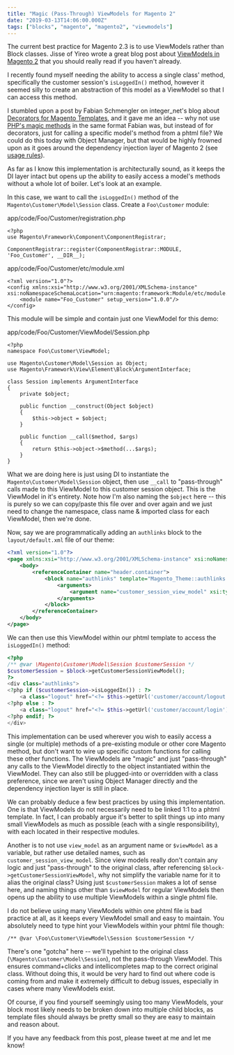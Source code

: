 ```yaml
---
title: "Magic (Pass-Through) ViewModels for Magento 2"
date: "2019-03-13T14:06:00.000Z"
tags: ["blocks", "magento", "magento2", "viewmodels"]
---
```


The current best practice for Magento 2.3 is to use ViewModels rather than Block classes. Jisse of Yireo wrote a great blog post about <a href="https://www.yireo.com/blog/2017-08-12-viewmodels-in-magento-2" target="_blank">ViewModels in Magento 2</a> that you should really read if you haven't already.

I recently found myself needing the ability to access a single class' method, specifically the customer session's `isLoggedIn()` method, however it seemed silly to create an abstraction of this model as a ViewModel so that I can access this method.

I stumbled upon a post by Fabian Schmengler on integer_net's blog about <a href="https://www.integer-net.com/decorators-for-magento-templates/" target="_blank">Decorators for Magento Templates</a>, and it gave me an idea -- why not use <a href="http://php.net/manual/en/language.oop5.magic.php" target="_blank">PHP's magic methods</a> in the same format Fabian was, but instead of for decorators, just for calling a specific model's method from a phtml file? We could do this today with Object Manager, but that would be highly frowned upon as it goes around the dependency injection layer of Magento 2 (see <a href="https://devdocs.magento.com/guides/v2.3/extension-dev-guide/object-manager.html" target="_blank">usage rules</a>).

As far as I know this implementation is architecturally sound, as it keeps the DI layer intact but opens up the ability to easily access a model's methods without a whole lot of boiler. Let's look at an example.

In this case, we want to call the `isLoggedIn()` method of the `Magento\Customer\Model\Session` class. Create a `Foo\Customer` module:

<div class="gatsby-code-title">app/code/Foo/Customer/registration.php</div>

```php{numberLines: true}
<?php
use Magento\Framework\Component\ComponentRegistrar;

ComponentRegistrar::register(ComponentRegistrar::MODULE, 'Foo_Customer', __DIR__);
```

<div class="gatsby-code-title">app/code/Foo/Customer/etc/module.xml</div>

```xml{numberLines: true}
<?xml version="1.0"?>
<config xmlns:xsi="http://www.w3.org/2001/XMLSchema-instance" xsi:noNamespaceSchemaLocation="urn:magento:framework:Module/etc/module.xsd">
    <module name="Foo_Customer" setup_version="1.0.0"/>
</config>
```

This module will be simple and contain just one ViewModel for this demo:

<div class="gatsby-code-title">app/code/Foo/Customer/ViewModel/Session.php</div>

```php{numberLines: true}
<?php
namespace Foo\Customer\ViewModel;

use Magento\Customer\Model\Session as Object;
use Magento\Framework\View\Element\Block\ArgumentInterface;

class Session implements ArgumentInterface
{
    private $object;

    public function __construct(Object $object)
    {
        $this->object = $object;
    }

    public function __call($method, $args)
    {
        return $this->object->$method(...$args);
    }
}
```

What we are doing here is just using DI to instantiate the `Magento\Customer\Model\Session` object,  then use `__call` to "pass-through" calls made to this ViewModel to this customer session object. This is the ViewModel in it's entirety. Note how I'm also naming the `$object` here -- this is purely so we can copy/paste this file over and over again and we just need to change the namespace, class name & imported class for each ViewModel, then we're done.

Now, say we are programmatically adding an `authlinks` block to the `layout/default.xml` file of our theme:

```xml
<?xml version="1.0"?>
<page xmlns:xsi="http://www.w3.org/2001/XMLSchema-instance" xsi:noNamespaceSchemaLocation="urn:magento:framework:View/Layout/etc/page_configuration.xsd">
    <body>
        <referenceContainer name="header.container">
            <block name="authlinks" template="Magento_Theme::authlinks.phtml">
                <arguments>
                    <argument name="customer_session_view_model" xsi:type="object">Foo\Customer\ViewModel\Session</argument>
                </arguments>
            </block>
        </referenceContainer>
    </body>
</page>
```

We can then use this ViewModel within our phtml template to access the `isLoggedIn()` method:

```php
<?php
/** @var \Magento\Customer\Model\Session $customerSession */
$customerSession = $block->getCustomerSessionViewModel();
?>
<div class="authlinks">
<?php if ($customerSession->isLoggedIn()) : ?>
    <a class="logout" href="<?= $this->getUrl('customer/account/logout') ?>"><?= __('Log Out') ?></a>
<?php else : ?>
    <a class="logout" href="<?= $this->getUrl('customer/account/login') ?>"><?= __('Log In') ?></a>
<?php endif; ?>
</div>
```

This implementation can be used wherever you wish to easily access a single (or multiple) methods of a pre-existing module or other core Magento method, but don't want to wire up specific custom functions for calling these other functions. The ViewModels are "magic" and just "pass-through" any calls to the ViewModel directly to the object instantiated within the ViewModel. They can also still be plugged-into or overridden with a class preference, since we aren't using Object Manager directly and the dependency injection layer is still in place.

We can probably deduce a few best practices by using this implementation. One is that ViewModels do not necessarily need to be linked 1:1 to a phtml template. In fact, I can probably argue it's better to split things up into many small ViewModels as much as possible (each with a single responsibility), with each located in their respective modules.

Another is to not use `view_model` as an argument name or `$viewModel` as a variable, but rather use detailed names, such as `customer_session_view_model`. Since view models really don't contain any logic and just "pass-through" to the original class, after referencing `$block->getCustomerSessionViewModel`, why not simplify the variable name for it to alias the original class? Using just `$customerSession` makes a lot of sense here, and naming things other than `$viewModel` for regular ViewModels then opens up the ability to use multiple ViewModels within a single phtml file.

I do not believe using many ViewModels within one phtml file is bad practice at all, as it keeps every ViewModel small and easy to maintain. You absolutely need to type hint your ViewModels within your phtml file though:

```/** @var \Foo\Customer\ViewModel\Session $customerSession */```

There's one "gotcha" here -- we'll typehint to the original class (`\Magento\Customer\Model\Session`), not the pass-through ViewModel. This ensures command+clicks and intellicompletes map to the correct original class. Without doing this, it would be very hard to find out where code is coming from and make it extremely difficult to debug issues, especially in cases where many ViewModels exist.

Of course, if you find yourself seemingly using too many ViewModels, your block most likely needs to be broken down into multiple child blocks, as template files should always be pretty small so they are easy to maintain and reason about.

If you have any feedback from this post, please tweet at me and let me know!
